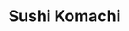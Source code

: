 ---
layout: place
title: Sushi Komachi
permalink: /california/lodi/sushi-komachi.html
stateAbbr: CA
stateName: California
cityName: Lodi
seo:
  type: restaurant
  links: http://www.sushikomachi.com/
place_id: ChIJx6yxFl-gmoAR9BxI3Clny-k
photos:
  - name: >-
      places/ChIJx6yxFl-gmoAR9BxI3Clny-k/photos/AeeoHcLe1WQFFFQGuNIACx7RHCMjTx0kqoSIga3p6aZ3Dzob1TSUPqAc-UCDLYNv1hdKgQU-IoWTSf7P12IrHY1uf-1im8_37kOzUuRUvlTujH8Aw0N8XE5MIfcWb_MYW1EVzF_EYNkBvGkPQM2w2XqYw1brt0UNLT48kSJSQjxwBbigOB11DPgiQWV8YcQM4UiSmo3lURL9rFdJn5HpIeiZHEvSpxnVRGqSE2yjxrBqqC8TUq3diEXjY7x9RcnGBnKQvNLl6jEkbO1fOLqFqQ1Wqt5a8QLPLah0FyGh9maRLeva5mgcgG1HkExcRjRMmFB36PJ9zpTjJ6PLB7i-IzT-junH9J-wkQzn7sde7TCruwyXi-2QrcL7cNdPhGu66frpnEjjsh-IdOs8ztKrVXCYlg8nedGP1yUybS1-3IGCy9E
    widthPx: 4032
    heightPx: 3024
    authorAttributions:
      - displayName: John Quijalvo
        uri: https://maps.google.com/maps/contrib/112999188075620223896
        photoUri: >-
          https://lh3.googleusercontent.com/a-/ALV-UjWSvQvJ7mjlZxdcw3QeRVMLRDyUtlhRkBtzogZaI-JL4qJ7qmU=s100-p-k-no-mo
    flagContentUri: >-
      https://www.google.com/local/imagery/report/?cb_client=maps_api_places.places_api&image_key=!1e10!2sCIHM0ogKEICAgICuj8DneQ&hl=en-US
    googleMapsUri: >-
      https://www.google.com/maps/place//data=!3m4!1e2!3m2!1sCIHM0ogKEICAgICuj8DneQ!2e10!4m2!3m1!1s0x809aa05f16b1acc7:0xe9cb6729dc481cf4
  - name: >-
      places/ChIJx6yxFl-gmoAR9BxI3Clny-k/photos/AeeoHcIFArj86VjO_GORJ6Y966UQcqazAYSuDGszLd0bC8UfxG8b-6BpvI6nXBc0_wOn3iSkwRAgym_ucO7c3mDpJdihRyFI8ZQulrL28tGYhD7wl-P45QP5r2UhWVPw_SIheCoeSkU9JjXKHOasXltdj_J8_f_CVlxOQsVD332qp7qqTNHyyVeFfhuctclCirNmsDOlMVUSRcbpYd5MXg-QJ1nR8gCrSnvlO715IokLTji52J89UXbZs0VtV6XQOjJk4yIvH0ZTndT9k-Tw1LWQFjzMRS4_vehvs7UqZ14Y9YKGQw
    widthPx: 1440
    heightPx: 1440
    authorAttributions:
      - displayName: Sushi Komachi
        uri: https://maps.google.com/maps/contrib/108438599233276423962
        photoUri: >-
          https://lh3.googleusercontent.com/a-/ALV-UjVdLlqoFe_GeVMgH9eHtrn9TOlYENp7v_tV1aVRagh83dAkEck=s100-p-k-no-mo
    flagContentUri: >-
      https://www.google.com/local/imagery/report/?cb_client=maps_api_places.places_api&image_key=!1e10!2sAF1QipNIc9G0Cuumw77d2H79bHun9-Njs9nAkieWCGBr&hl=en-US
    googleMapsUri: >-
      https://www.google.com/maps/place//data=!3m4!1e2!3m2!1sAF1QipNIc9G0Cuumw77d2H79bHun9-Njs9nAkieWCGBr!2e10!4m2!3m1!1s0x809aa05f16b1acc7:0xe9cb6729dc481cf4
  - name: >-
      places/ChIJx6yxFl-gmoAR9BxI3Clny-k/photos/AeeoHcIEQpZt1Gk5LGfXKet-rDnJ9SBiw3VNq5wYvyDvAqqied9j99TDfKetgC7-aAYnzHfX_TVVktpkSSycw4jNDsQ4xNxb33khpPZzzXdLc76UBJf2SlRXleIe6jXPJmizhB2Ydvq5gTaooxPb4YEI5zBdfINI0C2YTpJ6qyeoLu3oSkPHHyWO4PRERsv5xRf1CVfWjHaZCMtQRdCqdqowr1KSdRCRGt10VYX_Yu2U96FPwbN7Od-cBrbWXVXlkaJtcR65Cm6WTBkuK06oXjDkYC8FRG9NoXlkM86d0u7tuDgR4k7N1GmwcV1-p4oTN4PCEJovvOSvDSfFuglU90wYmkEfrFgRzUgs2BSyZK2JDTQ2HNK50wdLV2FLP1Z8-auE7Pl7ql5e8KMUEanLIbViij12SRN6VigL17jAMooKYletrw
    widthPx: 4032
    heightPx: 3024
    authorAttributions:
      - displayName: Sheila Divino
        uri: https://maps.google.com/maps/contrib/114250737307589546538
        photoUri: >-
          https://lh3.googleusercontent.com/a-/ALV-UjVsFuu5ZRafiV_FlMY_DDHbnnwanZ7l64fkQw3GgsLMgxshTV8_cg=s100-p-k-no-mo
    flagContentUri: >-
      https://www.google.com/local/imagery/report/?cb_client=maps_api_places.places_api&image_key=!1e10!2sCIHM0ogKEICAgMCI3sSRPw&hl=en-US
    googleMapsUri: >-
      https://www.google.com/maps/place//data=!3m4!1e2!3m2!1sCIHM0ogKEICAgMCI3sSRPw!2e10!4m2!3m1!1s0x809aa05f16b1acc7:0xe9cb6729dc481cf4
  - name: >-
      places/ChIJx6yxFl-gmoAR9BxI3Clny-k/photos/AeeoHcL_ISV85DDCAvBWcI-6YprSZVFAt_fdPU1iJXmB47KN7bKea6ePaPg-QvWXHn7okd8LDA8gO45MaEAxmSxJJpDxTJQ-x8GZ4P8mkcN_kz4W8zQPCs_b66QbbfCsI1FzZ2gfKUViiDaQsIO-Xkzu_LuSVcb_GlQFAhpc1j5Y5NJc1AuUbWRUnqQRsTPnmovi4owGz0U52-SMq7bupng2M0UJhroiQSTQtjOWTs6N9XM4QzAAzkAxZnBqGFzac8TsV0-B9QthdWopzOKfQ_LfkEgFpCxC2NGJ_5A-G0cp6sK2bFcRsR60cV-uZj0XdqpswV92fIINNJaNmEZivs08blbW-NncjdlEXDQwJSATVwvVr6LcdibYPTdL4gx7btaurZl-8YjqWYdVdssmmiu8TFFY-3hrgwdwdWrboJR0YpNWqw
    widthPx: 4080
    heightPx: 3072
    authorAttributions:
      - displayName: Sammi Henderson
        uri: https://maps.google.com/maps/contrib/108413609892209754560
        photoUri: >-
          https://lh3.googleusercontent.com/a-/ALV-UjU0VOAG0x3aY-htdAcY5QhFHUFYaJgDWaGCinAqF3gywyhOpVLcvw=s100-p-k-no-mo
    flagContentUri: >-
      https://www.google.com/local/imagery/report/?cb_client=maps_api_places.places_api&image_key=!1e10!2sCIHM0ogKEICAgICX5r7Acg&hl=en-US
    googleMapsUri: >-
      https://www.google.com/maps/place//data=!3m4!1e2!3m2!1sCIHM0ogKEICAgICX5r7Acg!2e10!4m2!3m1!1s0x809aa05f16b1acc7:0xe9cb6729dc481cf4
  - name: >-
      places/ChIJx6yxFl-gmoAR9BxI3Clny-k/photos/AeeoHcLSRbuk4N6AIqenwxHJ6RFjgtpWP2MdAokUppZOjMobC9GLZk2fHQHZTcIDX8vXuMmfRcxDsfvkfzKcg5KvB6bSUBEIZ2jY3pJaPZz5ge4I-5OwS7a-jbPGBBClSOY9zLiE5-G5chaamnuLb0-1ETnBV0NgvO-lm0fMw6UqODvhrX_gELbPXC85L7aKPxdS-tzyRocJVhJI1dUy1skvwoodD9D8x7meQt_nTszG7Zn7xQd6Eb0s1n8bcF8T-zcSxl83K8i1LamasKFhIw5BCIAt5482WAx2zD0VgZbdfK0ppaJdZvFJN3KUkJI8lGyMmZr2tMvrcVG6Gy8_pV0x9yDlmQFm_lLVS8_Qr2SmHH--WW5QPyQ1neWNRaB_fmw0iz88IMD1JYkU5sXQmfOPVgsnn17T3hoaRz9eroBnEtBEmjcO
    widthPx: 4032
    heightPx: 3024
    authorAttributions:
      - displayName: David Guttig
        uri: https://maps.google.com/maps/contrib/103496298774440432460
        photoUri: >-
          https://lh3.googleusercontent.com/a-/ALV-UjUNozX_OEeqMcROEOh7PsvkS0UBd-Zkkr7YUL11DElcLrP7soj_CQ=s100-p-k-no-mo
    flagContentUri: >-
      https://www.google.com/local/imagery/report/?cb_client=maps_api_places.places_api&image_key=!1e10!2sCIHM0ogKEICAgIDXlLKesQE&hl=en-US
    googleMapsUri: >-
      https://www.google.com/maps/place//data=!3m4!1e2!3m2!1sCIHM0ogKEICAgIDXlLKesQE!2e10!4m2!3m1!1s0x809aa05f16b1acc7:0xe9cb6729dc481cf4
  - name: >-
      places/ChIJx6yxFl-gmoAR9BxI3Clny-k/photos/AeeoHcJdVppSZKwYqZhpVGut-8K7sB5cmTySoifUFUSFyqqZcxKFcpGyCRGr-a9VOeGTusXnV34uARX4o73KN2dHmPcy_EkSghndSOtz_isiW85A0Ad2d8BrjwPiQbmAR8G_QIaNOI5DFoXjBzDAf4h-aJ58sAFpxLOxUqVzpO0RPL3w_bVnca5QKqaBRoGFYhN5ayT0znTtVoGS5dSwF5U2bnwmTLEsj3S81ZfxLVNK5Ps2AF2YMsXrcgj3Y67tmI3776ynYT5vFnz_Cr3zgmWn93Z-W2D50UbsRu2kj0VkCpV6aqCMtQuN-ELHR-9I5zpUN4oUW-h0-2_Bpj_filpbHuE1JPDT-3Q_fgw0naAfQBnoj2JVVCqPIyU-JklUKUSZ2C7nLy1AWCFw8nTXsTr8q85fqWZuLBRvDynx1NQmn9PhSjk
    widthPx: 3024
    heightPx: 4032
    authorAttributions:
      - displayName: Loretto Perez, Jr.
        uri: https://maps.google.com/maps/contrib/107780655177332500844
        photoUri: >-
          https://lh3.googleusercontent.com/a-/ALV-UjWMN21mndMHH9p7ybKQc6UVDQxof0MYZKQJYOfX41wlekBtLrAO=s100-p-k-no-mo
    flagContentUri: >-
      https://www.google.com/local/imagery/report/?cb_client=maps_api_places.places_api&image_key=!1e10!2sCIHM0ogKEICAgMDIieOepQE&hl=en-US
    googleMapsUri: >-
      https://www.google.com/maps/place//data=!3m4!1e2!3m2!1sCIHM0ogKEICAgMDIieOepQE!2e10!4m2!3m1!1s0x809aa05f16b1acc7:0xe9cb6729dc481cf4
  - name: >-
      places/ChIJx6yxFl-gmoAR9BxI3Clny-k/photos/AeeoHcL8r5lL4pqV41QyjQ0X1XoNdL0-tm65v82DO9RkJvHLBEzZMaUddaCeZ3mGCeN2LT9Nj6ldBt1gjAzwilrZDKEUqoptwct2JkWq9s25wT3SwBhGUglropYp36KgRIyn4qNBzsoYnu99MuI_pS2WP3Q_39RUHTldjBI5S2YEm6c3XtgvP2f0toSD_lM_jcbLBYK6sfAM7gdee3WCjSA4N7k8ChOQRjSn3kgIrrag20WVti9eNG35dhBFBbp5ktbfU9Eq75jLB_mioiFy3RR-5QFyxCqxMNl4Yi2GYhxqU1wvTuQ4Chl8okenwAxwYaQ6ExX0UIZLrVuJKUEURFQpZd0frYQ3y28St4ZOqbgjhYGwNYKHk6Ay1b1ef7z88f_Sd6Szr25wAnVXm_lo25G6WP5Qz-ImPwtLppRvABOn3fLLTJA
    widthPx: 4096
    heightPx: 3072
    authorAttributions:
      - displayName: Quinton Clark
        uri: https://maps.google.com/maps/contrib/114386677736306368148
        photoUri: >-
          https://lh3.googleusercontent.com/a-/ALV-UjWM5opLBCFuHUrBUFm0gBXG3Izm1eGc_Sg8An4L0Qk70oagvLycCg=s100-p-k-no-mo
    flagContentUri: >-
      https://www.google.com/local/imagery/report/?cb_client=maps_api_places.places_api&image_key=!1e10!2sCIHM0ogKEICAgIDX9pvf4AE&hl=en-US
    googleMapsUri: >-
      https://www.google.com/maps/place//data=!3m4!1e2!3m2!1sCIHM0ogKEICAgIDX9pvf4AE!2e10!4m2!3m1!1s0x809aa05f16b1acc7:0xe9cb6729dc481cf4
  - name: >-
      places/ChIJx6yxFl-gmoAR9BxI3Clny-k/photos/AeeoHcJlTi3bCOZgSdEoxIyQFJtPIHyZmK_xmAaXjE0tms15ueeCf3lu0An3nWDz4YhV_5zQW1rSKMGDdMrkWrVFHDqZv142eC9OoPDwcWz9UdcdHViSQ2p-FNKm5L4wauDmNsAhXVhifUlplSDTPQrxvjsJAkLsBvK73Lr1GXTwd1FOR2uGhzkHwaIIf0I6Ge6k9qGwaBn6LPw6FyuYc_a29nFF29mkbr3FKtOhkYJFoZRFBbR9OlYjUz7qh3uuNCMkx3wdiS-OP2QYd0X19lYjoSkAVW2IDUn7ZK7F5ojC2jBqzKzy5IBLZeI2RuwwznPa4uJ_9DWxqZxC61tLl15bgSBqCZfxNolfDDCIPqzDKLEmqqi5judZUbjaxvhEIILmyi_CG9t4tl41z144HQblbzX4KsyVKf05kJeAFwmIlUX216AJ
    widthPx: 4000
    heightPx: 3000
    authorAttributions:
      - displayName: Chris Lewis
        uri: https://maps.google.com/maps/contrib/107293335962884007606
        photoUri: >-
          https://lh3.googleusercontent.com/a-/ALV-UjU9vQjldJnyaG-Q-7yAv7OH_ddpd61_YL0L9EEKSDU-zYwLbdem=s100-p-k-no-mo
    flagContentUri: >-
      https://www.google.com/local/imagery/report/?cb_client=maps_api_places.places_api&image_key=!1e10!2sCIHM0ogKEICAgIDHnKXmiwE&hl=en-US
    googleMapsUri: >-
      https://www.google.com/maps/place//data=!3m4!1e2!3m2!1sCIHM0ogKEICAgIDHnKXmiwE!2e10!4m2!3m1!1s0x809aa05f16b1acc7:0xe9cb6729dc481cf4
  - name: >-
      places/ChIJx6yxFl-gmoAR9BxI3Clny-k/photos/AeeoHcJw8tVtq433_F451d_Wi8BvjSyE27-QOLkFP0rbRKhrLTU2p0Y-O9KcbdiFQQZ27_gEBLY2pM24dzf769RLR0YbNqD_nr1QUcxuxa2tZtIqR5VA23cHsH-5Mx40tG5ImcW1esTXB8kayLPe94-Z2vcO291ED8nhgPP64FiGaBfb_H-OXOQAmp94r3VIUu0uhuRhiSbPOy4j99embCeqOvhwuaWRSi-m-IS7RNalt9yuhT397ry33F_0X87BW9KCCQGIwirWQdipcdn7mN1UTFwCWQCGlsf4flZhuwFM_C0FFpP084A8V2B34GOUE1uZwGX9ckDo4qM0bAckNsz_slQreZ8Ja9w-sIDirPQdHilUtkezPLa2y93_hUyuzBG6uG-UCZSfe7GYZU88WkewkgGkNynQjG4O-_ei9r-AjktK8qp0
    widthPx: 3456
    heightPx: 4608
    authorAttributions:
      - displayName: Cindy Garay Realtor
        uri: https://maps.google.com/maps/contrib/111957672502600065795
        photoUri: >-
          https://lh3.googleusercontent.com/a-/ALV-UjVyg0hYN46AQrQUp8kjwfVbQfjvpcgFJtu1WULCq_a9XSL7_4qIrg=s100-p-k-no-mo
    flagContentUri: >-
      https://www.google.com/local/imagery/report/?cb_client=maps_api_places.places_api&image_key=!1e10!2sCIHM0ogKEICAgICp9ZD7-gE&hl=en-US
    googleMapsUri: >-
      https://www.google.com/maps/place//data=!3m4!1e2!3m2!1sCIHM0ogKEICAgICp9ZD7-gE!2e10!4m2!3m1!1s0x809aa05f16b1acc7:0xe9cb6729dc481cf4
  - name: >-
      places/ChIJx6yxFl-gmoAR9BxI3Clny-k/photos/AeeoHcL1T4zNP5BwNRT9KronEryQ2DpnKceGQK4ma504iciaoazg51lYV-GrzY5tihYZ9UHXqwi8X-VU4V4aC9we_4gvcBhVJDyzFp1s-EKV2Ju5Mdd3R2FJxg3pVKkNzuqmLEGVqZjwf_OuFIucSxgdbASis7G1oTpL4RAcyQ_bnLx0n80XQRsAO3ELqVkRgMT5GzOjVkWQorNbUrjpBXDIejEXkzlpgvfQlTxjPJ72jFnOJO_ljJvxw6Hb-Ho9cWHr3nvOSMyzd6-MK5u-yE7qt0yVnjZ3_s2GoYCReXJvy_3egXzZ3PHrU9dS9p1Fap7lXTZ-wjafwKD7wpIe1Zwt536K3WU0lzWwedVPz8TjgmaCSWUUkjGe8y-Q_I22iDU6UsXx_s4zl04O7V9Qx8fKRgIc5isi-MXoPyO2mEzNE0NbIoI8AXpk9Vh19f3268hh
    widthPx: 4800
    heightPx: 3614
    authorAttributions:
      - displayName: Chewy Valle
        uri: https://maps.google.com/maps/contrib/106665905979617650883
        photoUri: >-
          https://lh3.googleusercontent.com/a-/ALV-UjWkcVaqhFWDIaE-9PPtDursFqOLYTFg-_yUbrUmGJkiYZYM0BR9_w=s100-p-k-no-mo
    flagContentUri: >-
      https://www.google.com/local/imagery/report/?cb_client=maps_api_places.places_api&image_key=!1e10!2sCIABIhAGbyfQ7jHAE2e6DyYACAAB&hl=en-US
    googleMapsUri: >-
      https://www.google.com/maps/place//data=!3m4!1e2!3m2!1sCIABIhAGbyfQ7jHAE2e6DyYACAAB!2e10!4m2!3m1!1s0x809aa05f16b1acc7:0xe9cb6729dc481cf4
address: 307 S Lower Sacramento Rd Suite D, Lodi, CA 95242, USA
street: 307 S Lower Sacramento Rd Suite D
city: Lodi
state: CA
zip: '95242'
country: USA
neighborhood: null
latitude: '38.129715'
longitude: '-121.308516'
accessibility_options:
  wheelchairAccessibleParking: true
  wheelchairAccessibleEntrance: true
  wheelchairAccessibleRestroom: true
  wheelchairAccessibleSeating: true
business_status: OPERATIONAL
name: Sushi Komachi
google_maps_links:
  directionsUri: >-
    https://www.google.com/maps/dir//''/data=!4m7!4m6!1m1!4e2!1m2!1m1!1s0x809aa05f16b1acc7:0xe9cb6729dc481cf4!3e0
  placeUri: https://maps.google.com/?cid=16846672260596505844
  writeAReviewUri: >-
    https://www.google.com/maps/place//data=!4m3!3m2!1s0x809aa05f16b1acc7:0xe9cb6729dc481cf4!12e1
  reviewsUri: >-
    https://www.google.com/maps/place//data=!4m4!3m3!1s0x809aa05f16b1acc7:0xe9cb6729dc481cf4!9m1!1b1
  photosUri: >-
    https://www.google.com/maps/place//data=!4m3!3m2!1s0x809aa05f16b1acc7:0xe9cb6729dc481cf4!10e5
primary_type: Japanese Restaurant
opening_hours:
  openNow: true
  periods:
    - open:
        day: 1
        hour: 11
        minute: 30
      close:
        day: 1
        hour: 20
        minute: 30
    - open:
        day: 2
        hour: 11
        minute: 30
      close:
        day: 2
        hour: 20
        minute: 30
    - open:
        day: 3
        hour: 11
        minute: 30
      close:
        day: 3
        hour: 20
        minute: 30
    - open:
        day: 4
        hour: 11
        minute: 30
      close:
        day: 4
        hour: 20
        minute: 30
    - open:
        day: 5
        hour: 11
        minute: 30
      close:
        day: 5
        hour: 21
        minute: 0
    - open:
        day: 6
        hour: 11
        minute: 30
      close:
        day: 6
        hour: 21
        minute: 0
  weekdayDescriptions:
    - 'Monday: 11:30 AM – 8:30 PM'
    - 'Tuesday: 11:30 AM – 8:30 PM'
    - 'Wednesday: 11:30 AM – 8:30 PM'
    - 'Thursday: 11:30 AM – 8:30 PM'
    - 'Friday: 11:30 AM – 9:00 PM'
    - 'Saturday: 11:30 AM – 9:00 PM'
    - 'Sunday: Closed'
  nextCloseTime: '2025-05-04T04:00:00Z'
secondary_opening_hours:
  regular:
    weekdayDescriptions: null
    type: null
  current:
    weekdayDescriptions: null
    type: null
phone: (209) 334-3131
price_level: PRICE_LEVEL_MODERATE
price_range: $20 &ndash; $30
rating: '4.6'
rating_count: 920
website: http://www.sushikomachi.com/
description: >-
  Discover Sushi Komachi in Lodi, CA$$$Sushi Komachi in Lodi, CA, stands out as
  a welcoming Japanese restaurant that offers a cozy atmosphere perfect for
  enjoying fresh sushi and bento boxes, complemented by a selection of sake,
  beer, and cocktails. This spot emphasizes accessibility with features like
  wheelchair-friendly parking and entrances, making it easy for everyone to
  savor authentic flavors in a relaxed setting. Diners can appreciate the
  thoughtful menu that balances traditional dishes with creative options, ideal
  for those seeking top-rated sushi experiences nearby. Operating from late
  morning into the evening most days, it's a convenient choice for lunch or
  dinner outings. Whether you're exploring sushi places near me or looking for a
  casual Japanese meal, this restaurant delivers on quality and comfort.
generative_summary: >-
  Discover Sushi Komachi in Lodi, CA$$$Sushi Komachi in Lodi, CA, stands out as
  a welcoming Japanese restaurant that offers a cozy atmosphere perfect for
  enjoying fresh sushi and bento boxes, complemented by a selection of sake,
  beer, and cocktails. This spot emphasizes accessibility with features like
  wheelchair-friendly parking and entrances, making it easy for everyone to
  savor authentic flavors in a relaxed setting. Diners can appreciate the
  thoughtful menu that balances traditional dishes with creative options, ideal
  for those seeking top-rated sushi experiences nearby. Operating from late
  morning into the evening most days, it's a convenient choice for lunch or
  dinner outings. Whether you're exploring sushi places near me or looking for a
  casual Japanese meal, this restaurant delivers on quality and comfort.
generative_disclosure: Summarized by AI using the Grok-3-Mini model.
reviews: null
review_summary: >-
  Insights from Diners$$$Visitors to this Japanese restaurant often rave about
  the tasty ramen and specialty sushi rolls that bring a burst of flavor to
  every bite, making it a solid pick for anyone hunting for great sushi close to
  home. Folks appreciate the super-friendly staff who go the extra mile to
  ensure a comfortable experience, like offering blankets and heaters for
  outdoor spots on cooler days. Overall, the service stands out as attentive and
  welcoming, helping to create a laid-back vibe that keeps people coming back.
  While the focus is on delicious food and hospitality, it's clear that this
  place hits the mark for quality without any major hiccups. If you're on the
  hunt for sushi restaurants near me with a positive, reliable reputation, this
  one's worth checking out for a satisfying meal.
review_disclosure: Summarized by AI using the Grok-3-Mini model.
parking_options: null
payment_options: null
allow_dogs: null
curbside_pickup: null
delivery: null
dine_in: null
good_for_children: null
good_for_groups: null
good_for_sports: null
live_music: null
menu_for_children: null
outdoor_seating: null
reservable: null
restroom: null
serves_beer: null
serves_breakfast: null
serves_brunch: null
serves_cocktails: null
serves_coffee: null
serves_dinner: null
serves_dessert: null
serves_lunch: null
serves_vegetarian_food: null
serves_wine: null
takeout: null
update_category: enterprise
places_description: null

---
